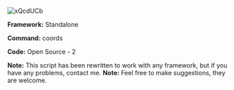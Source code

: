 
    
![xQcdUCb](https://user-images.githubusercontent.com/65227544/165864399-b3e3ff57-5c3c-4675-b8de-4636e46b8786.png)

**Framework:** Standalone

**Command:** coords

**Code:** Open Source - 2


**Note:** This script has been rewritten to work with any framework, but if you have any problems, contact me.
**Note:** Feel free to make suggestions, they are welcome.
